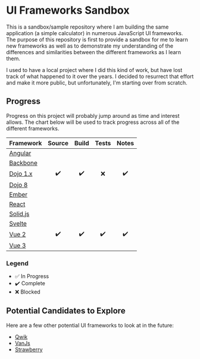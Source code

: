 # UI Frameworks Sandbox

This is a sandbox/sample repository where I am building the same application (a simple calculator) in numerous JavaScript UI frameworks.  The purpose of this repository is first to provide a sandbox for me to learn new frameworks as well as to demonstrate my understanding of the differences and similarities between the different frameworks as I learn them.

I used to have a local project where I did this kind of work, but have lost track of what happened to it over the years.  I decided to resurrect that effort and make it more public, but unfortunately, I'm starting over from scratch.

## Progress

Progress on this project will probably jump around as time and interest allows.  The chart below will be used to track progress across all of the different frameworks.

| Framework                       | Source             |       Build        |       Tests        |        Notes       |
|---------------------------------|:------------------:|:------------------:|:------------------:|:------------------:|
| [Angular](./packages/angular)   |                    |                    |                    |                    |
| [Backbone](./packages/backbone) |                    |                    |                    |                    |
| [Dojo 1.x](./packages/dojo-1)   | :heavy_check_mark: | :heavy_check_mark: |        :x:         | :heavy_check_mark: |
| [Dojo 8](./packages/dojo-8)     |                    |                    |                    |                    |
| [Ember](./packages/ember)       |                    |                    |                    |                    |
| [React](./packages/react)       |                    |                    |                    |                    |
| [Solid.js](./packages/solidjs)  |                    |                    |                    |                    |
| [Svelte](./packages/svelte)     |                    |                    |                    |                    |
| [Vue 2](./packages/vue-2)       | :heavy_check_mark: | :heavy_check_mark: | :heavy_check_mark: | :heavy_check_mark: |
| [Vue 3](./packages/vue-3)       |                    |                    |                    |                    |

### Legend

* :white_check_mark: In Progress
* :heavy_check_mark: Complete
* :x: Blocked

## Potential Candidates to Explore

Here are a few other potential UI frameworks to look at in the future:
- [Qwik](https://qwik.builder.io/)
- [VanJs](https://github.com/vanjs-org/van)
- [Strawberry](https://strawberry.quest/)
